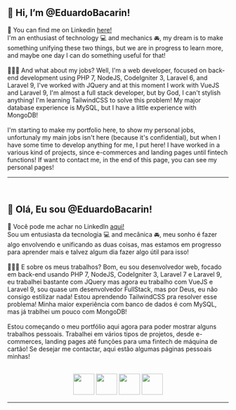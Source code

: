 <h2>👋 Hi, I’m @EduardoBacarin!</h2>
💼 You can find me on Linkedin <a href="https://www.linkedin.com/in/eduardo-de-oliveira-bacarin-a72b987a/"> here!</a><br>
I'm an enthusiast of technology 💻 and mechanics 🚘, my dream is to make something unifying these two things, but we are in progress to learn more, and maybe one day I can do something useful for that!
<br><br>
🧑🏻‍💻 And what about my jobs? Well, I'm a web developer, focused on back-end development using PHP 7, NodeJS, CodeIgniter 3, Laravel 6, and Laravel 9, I've worked with JQuery and at this moment I work with VueJS and Laravel 9, I'm almost a full stack developer, but by God, I can't stylish anything! I'm learning TailwindCSS to solve this problem! My major database experience is MySQL, but I have a little experience with MongoDB!
<br><br>
I'm starting to make my portfolio here, to show my personal jobs, unfortunaly my main jobs isn't here (because it's confidential), but when I have some time to develop anything for me, I put here! I have worked in a various kind of projects, since e-commerces and landing pages until fintech functions!
If want to contact me, in the end of this page, you can see my personal pages!
<br>
<hr>
<br>
<h2>👋 Olá, Eu sou @EduardoBacarin!</h2>
💼 Você pode me achar no LinkedIn <a href="https://www.linkedin.com/in/eduardo-de-oliveira-bacarin-a72b987a/">aqui!</a><br>
Sou um entusiasta da tecnologia 💻 and mecânica 🚘, meu sonho é fazer algo envolvendo e unificando as duas coisas, mas estamos em progresso para aprender mais e talvez algum dia fazer algo útil para isso!
<br><br>
🧑🏻‍💻 E sobre os meus trabalhos? Bom, eu sou desenvolvedor web, focado em back-end usando PHP 7, NodeJS, CodeIgniter 3, Laravel 7 e Laravel 9, eu trabalhei bastante com JQuery mas agora eu trabalho com VueJS e Laravel 9, sou quase um desenvolvedor FullStack, mas por Deus, eu não consigo estilizar nada! Estou aprendendo TailwindCSS pra resolver esse problema! Minha maior experiência com banco de dados é com MySQL, mas já trablhei um pouco com MongoDB!
<br><br>
Estou começando o meu portfólio aqui agora para poder mostrar alguns trabalhos pessoais. Trabalhei em vários tipos de projetos, desde e-commerces, landing pages até funções para uma fintech de máquina de cartão!
Se desejar me contactar, aqui estão algumas páginas pessoais minhas!
<br><br>
  <p align="center">
      <a href="https://www.facebook.com/eduardodogeat" target="_blank"><img src="https://logodownload.org/wp-content/uploads/2014/09/facebook-logo-3-1.png" style="width: 48px; height: 48px;"></a>
      <a href="https://instagram.com/dogeat" target="_blank"><img src="https://logodownload.org/wp-content/uploads/2017/04/instagram-logo.png" style="width: 48px; height: 48px;"></a>
      <a href="https://www.linkedin.com/in/eduardo-de-oliveira-bacarin-a72b987a/"><img src="https://cdn-icons-png.flaticon.com/512/174/174857.png" style="height: 48px; width: 48px;"></a>
      <a href="mailto:eduardo.obacarin@gmail.com" target="_blank"><img src="https://logodownload.org/wp-content/uploads/2018/03/gmail-logo-16.png" style="height: 48px; width: 48px;">
  </p>

<hr>
